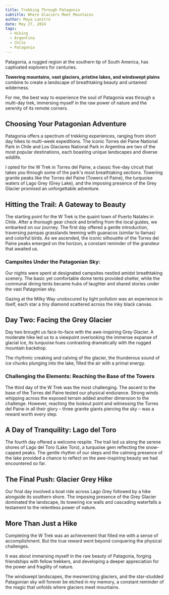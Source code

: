 ```yaml
---
title: Trekking Through Patagonia
subtitle: Where Glaciers Meet Mountains
author: Maya Lanstro
date: May 27, 2024
tags:
  - Hiking
  - Argentina
  - Chile
  - Patagonia
---
```


Patagonia, a rugged region at the southern tip of South America, has captivated explorers for centuries.

**Towering mountains, vast glaciers, pristine lakes, and windswept plains** combine to create a landscape of breathtaking beauty and untamed wilderness.

For me, the best way to experience the soul of Patagonia was through a multi-day trek, immersing myself in the raw power of nature and the serenity of its remote corners.

## Choosing Your Patagonian Adventure

Patagonia offers a spectrum of trekking experiences, ranging from short day hikes to multi-week expeditions. The iconic Torres del Paine National Park in Chile and Los Glaciares National Park in Argentina are two of the most popular destinations, each boasting unique landscapes and diverse wildlife.

I opted for the W Trek in Torres del Paine, a classic five-day circuit that takes you through some of the park's most breathtaking sections. Towering granite peaks like the Torres del Paine (Towers of Paine), the turquoise waters of Lago Grey (Grey Lake), and the imposing presence of the Grey Glacier promised an unforgettable adventure.

## Hitting the Trail: A Gateway to Beauty

The starting point for the W Trek is the quaint town of Puerto Natales in Chile. After a thorough gear check and briefing from the local guides, we embarked on our journey. The first day offered a gentle introduction, traversing pampas grasslands teeming with guanacos (similar to llamas) and colorful birds. As we ascended, the iconic silhouette of the Torres del Paine peaks emerged on the horizon, a constant reminder of the grandeur that awaited us.

### Campsites Under the Patagonian Sky:

Our nights were spent at designated campsites nestled amidst breathtaking scenery. The basic yet comfortable dome tents provided shelter, while the communal dining tents became hubs of laughter and shared stories under the vast Patagonian sky.

Gazing at the Milky Way unobscured by light pollution was an experience in itself, each star a tiny diamond scattered across the inky black canvas.

## Day Two: Facing the Grey Glacier

Day two brought us face-to-face with the awe-inspiring Grey Glacier. A moderate hike led us to a viewpoint overlooking the immense expanse of glacial ice, its turquoise hues contrasting dramatically with the rugged mountain backdrop.

The rhythmic creaking and calving of the glacier, the thunderous sound of ice chunks plunging into the lake, filled the air with a primal energy.

### Challenging the Elements: Reaching the Base of the Towers

The third day of the W Trek was the most challenging. The ascent to the base of the Torres del Paine tested our physical endurance. Strong winds whipping across the exposed terrain added another dimension to the challenge. However, reaching the lookout point and witnessing the Torres del Paine in all their glory – three granite giants piercing the sky – was a reward worth every step.

## A Day of Tranquility: Lago del Toro

The fourth day offered a welcome respite. The trail led us along the serene shores of Lago del Toro (Lake Toro), a turquoise gem reflecting the snow-capped peaks. The gentle rhythm of our steps and the calming presence of the lake provided a chance to reflect on the awe-inspiring beauty we had encountered so far.

## The Final Push: Glacier Grey Hike

Our final day involved a boat ride across Lago Grey followed by a hike alongside its southern shore. The imposing presence of the Grey Glacier dominated the landscape, its towering ice walls and cascading waterfalls a testament to the relentless power of nature.

## More Than Just a Hike

Completing the W Trek was an achievement that filled me with a sense of accomplishment. But the true reward went beyond conquering the physical challenges.

It was about immersing myself in the raw beauty of Patagonia, forging friendships with fellow trekkers, and developing a deeper appreciation for the power and fragility of nature.

The windswept landscapes, the mesmerizing glaciers, and the star-studded Patagonian sky will forever be etched in my memory, a constant reminder of the magic that unfolds where glaciers meet mountains.
